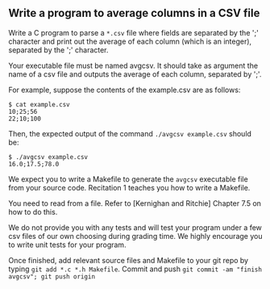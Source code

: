 ## Write a program to average columns in a CSV file

Write a C program to parse a `*.csv` file where fields are separated by the ';' character and print out the average of each column (which is an integer), separated by the ';' character.

Your executable file must be named avgcsv. It should take as argument the name of a csv file and outputs the average of each column, separated by ';'.

For example, suppose the contents of the example.csv are as follows:
```
$ cat example.csv   
10;25;56
22;10;100
```

Then, the expected output of the command `./avgcsv example.csv` should be:

```
$ ./avgcsv example.csv
16.0;17.5;78.0
```

We expect you to write a Makefile to generate the `avgcsv` executable file from your source code. Recitation 1 teaches you how to write a Makefile.

You need to read from a file. Refer to [Kernighan and Ritchie] Chapter 7.5 on how to do this.

We do not provide you with any tests and will test your program under a few csv files of our own choosing during grading time. We highly encourage you to write unit tests for your program.

Once finished, add relevant source files and Makefile to your git repo by typing `git add *.c *.h Makefile`. Commit and push `git commit -am "finish avgcsv"; git push origin`


